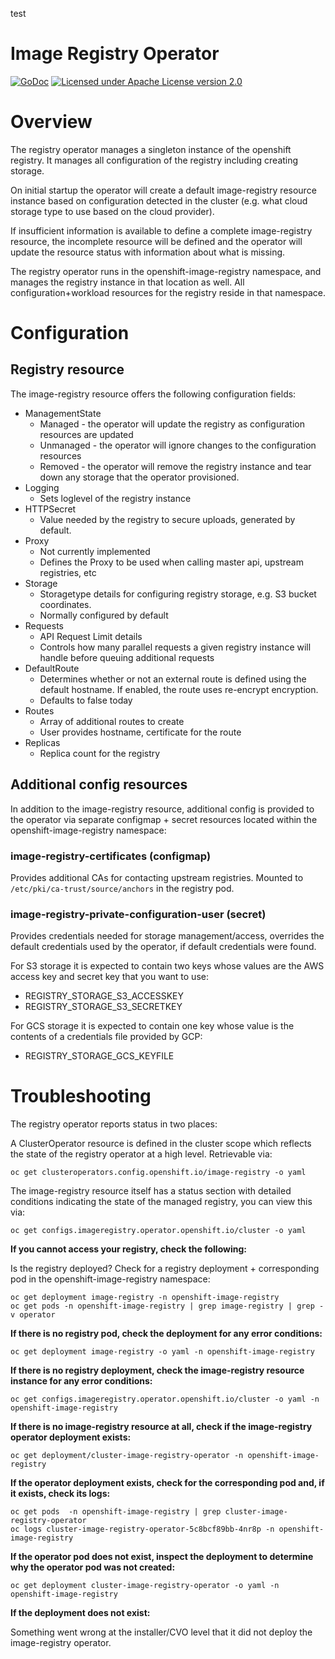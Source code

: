 test
# Image Registry Operator

[![GoDoc](https://godoc.org/github.com/openshift/cluster-image-registry-operator?status.png)](https://godoc.org/github.com/openshift/cluster-image-registry-operator)
[![Licensed under Apache License version 2.0](https://img.shields.io/github/license/openshift/cluster-image-registry-operator.svg?maxAge=2592000)](https://www.apache.org/licenses/LICENSE-2.0)

# Overview

The registry operator manages a singleton instance of the openshift registry.  It manages all configuration of the registry including creating storage.

On initial startup the operator will create a default image-registry resource instance based on configuration detected in the cluster (e.g. what cloud storage type to use based on the cloud provider).

If insufficient information is available to define a complete image-registry resource, the incomplete resource will be defined and the operator will update the resource status with information about what is missing.

The registry operator runs in the openshift-image-registry namespace, and manages the registry instance in that location as well.  All configuration+workload resources for the registry reside in that namespace.

# Configuration

## Registry resource

The image-registry resource offers the following configuration fields:

* ManagementState
  * Managed - the operator will update the registry as configuration resources are updated
  * Unmanaged - the operator will ignore changes to the configuration resources
  * Removed - the operator will remove the registry instance and tear down any storage that the operator provisioned.
* Logging
  * Sets loglevel of the registry instance
* HTTPSecret
  * Value needed by the registry to secure uploads, generated by default.
* Proxy
  * Not currently implemented
  * Defines the Proxy to be used when calling master api, upstream registries, etc
* Storage
  * Storagetype details for configuring registry storage, e.g. S3 bucket coordinates.
  * Normally configured by default
* Requests
  * API Request Limit details
  * Controls how many parallel requests a given registry instance will handle before queuing additional requests
* DefaultRoute
  * Determines whether or not an external route is defined using the default hostname.  If enabled, the route uses re-encrypt encryption.
  * Defaults to false today
* Routes
  * Array of additional routes to create
  * User provides hostname, certificate for the route
* Replicas
  * Replica count for the registry


## Additional config resources

In addition to the image-registry resource, additional config is provided to the operator via separate configmap + secret resources located within the openshift-image-registry namespace:

### image-registry-certificates (configmap)

Provides additional CAs for contacting upstream registries.  Mounted to `/etc/pki/ca-trust/source/anchors` in the registry pod.

### image-registry-private-configuration-user (secret)

Provides credentials needed for storage management/access, overrides the default
credentials used by the operator, if default credentials were found.

For S3 storage it is expected to contain two keys whose values are the AWS access key and secret key that you want to use:
* REGISTRY_STORAGE_S3_ACCESSKEY
* REGISTRY_STORAGE_S3_SECRETKEY

For GCS storage it is expected to contain one key whose value is the contents of a credentials file provided by GCP:
* REGISTRY_STORAGE_GCS_KEYFILE

# Troubleshooting

The registry operator reports status in two places:

A ClusterOperator resource is defined in the cluster scope which reflects the state of the registry operator at a high level.  Retrievable via:

    oc get clusteroperators.config.openshift.io/image-registry -o yaml

The image-registry resource itself has a status section with detailed conditions indicating the state of the managed registry, you can view this via:

    oc get configs.imageregistry.operator.openshift.io/cluster -o yaml


**If you cannot access your registry, check the following:**

Is the registry deployed?  Check for a registry deployment + corresponding pod in the openshift-image-registry namespace:

    oc get deployment image-registry -n openshift-image-registry
    oc get pods -n openshift-image-registry | grep image-registry | grep -v operator

**If there is no registry pod, check the deployment for any error conditions:**

    oc get deployment image-registry -o yaml -n openshift-image-registry

**If there is no registry deployment, check the image-registry resource instance for any error conditions:**

    oc get configs.imageregistry.operator.openshift.io/cluster -o yaml -n openshift-image-registry

**If there is no image-registry resource at all, check if the image-registry operator deployment exists:**

    oc get deployment/cluster-image-registry-operator -n openshift-image-registry

**If the operator deployment exists, check for the corresponding pod and, if it exists, check its logs:**

    oc get pods  -n openshift-image-registry | grep cluster-image-registry-operator
    oc logs cluster-image-registry-operator-5c8bcf89bb-4nr8p -n openshift-image-registry

**If the operator pod does not exist, inspect the deployment to determine why the operator pod was not created:**

    oc get deployment cluster-image-registry-operator -o yaml -n openshift-image-registry

**If the deployment does not exist:**

Something went wrong at the installer/CVO level that it did not deploy the image-registry operator.
